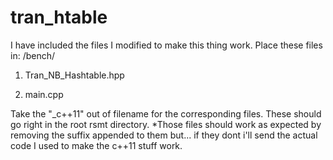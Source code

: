 # tran_htable

I have included the files I modified to make this thing work.
Place these files in: <rstm path>/bench/
  
1. Tran_NB_Hashtable.hpp

2. main.cpp


Take the "_c++11" out of filename for the corresponding files.
These should go right in the root rsmt directory. 
*Those files should work as expected by removing the suffix appended to them
but... if they dont i'll send the actual code I used to make the c++11 stuff work.
